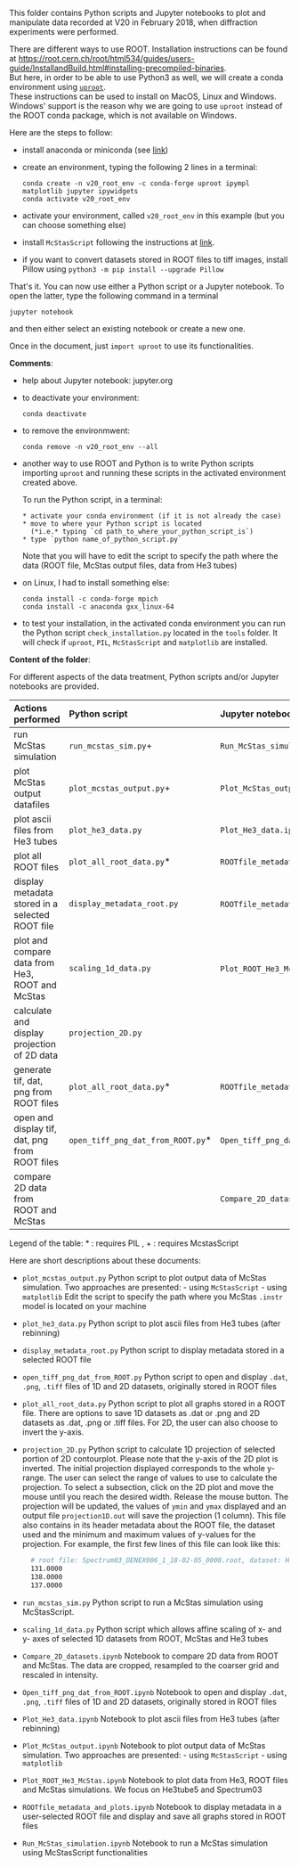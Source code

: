 This folder contains Python scripts and Jupyter notebooks to plot and manipulate 
data recorded at V20 in February 2018, when diffraction experiments were performed.

There are different ways to use ROOT. Installation instructions can be found at 
https://root.cern.ch/root/html534/guides/users-guide/InstallandBuild.html#installing-precompiled-binaries.  
But here, in order to be able to use Python3 as well, we will create a conda environment using 
[`uproot`](https://github.com/scikit-hep/uproot#compressed-objects-in-root-files).  
These instructions can be used to install on MacOS, Linux and Windows. Windows' support is the 
reason why we are going to use `uproot` instead of the ROOT conda package, which is not available
on Windows.

Here are the steps to follow:  

- install anaconda or miniconda (see 
  [link](https://docs.conda.io/projects/conda/en/latest/user-guide/install/download.html))

- create an environment, typing the following 2 lines in a terminal:
    ```
    conda create -n v20_root_env -c conda-forge uproot ipympl matplotlib jupyter ipywidgets
    conda activate v20_root_env
    ```
  
- activate your environment, called `v20_root_env` in this example (but you can choose something 
  else)
  
- install `McStasScript` following the instructions at 
  [link](https://github.com/PaNOSC-ViNYL/McStasScript).

- if you want to convert datasets stored in ROOT files to tiff images, install Pillow using 
  `python3 -m pip install --upgrade Pillow`

That's it. You can now use either a Python script or a Jupyter notebook. To open the latter, type 
the following command in a terminal

   ```
   jupyter notebook
   ```

and then either select an existing notebook or create a new one.

Once in the document, just `import uproot` to use its functionalities.

**Comments**:  

- help about Jupyter notebook: jupyter.org

- to deactivate your environment:
    ```
    conda deactivate
    ```
- to remove the environmwent:
    ```
    conda remove -n v20_root_env --all
    ```
  
- another way to use ROOT and Python is to write Python scripts importing `uproot` and running these 
  scripts in the activated environment created above.
  
  To run the Python script, in a terminal:
      
      * activate your conda environment (if it is not already the case)
      * move to where your Python script is located 
        (*i.e.* typing `cd path_to_where_your_python_script_is`)
      * type `python name_of_python_script.py`
      
   Note that you will have to edit the script to specify the path where the data (ROOT file, 
   McStas output files, data from He3 tubes)

- on Linux, I had to install something else:
    ```
    conda install -c conda-forge mpich
    conda install -c anaconda gxx_linux-64
    ```
  
- to test your installation, in the activated conda environment you can run the Python script
  `check_installation.py` located in the `tools` folder. It will check if `uproot`, `PIL`, 
  `McStasScript` and `matplotlib` are installed.


**Content of the folder**:

For different aspects of the data treatment, Python scripts and/or Jupyter notebooks are provided. 

|  Actions performed                              | Python script                     | Jupyter notebook                     |
|:------------------------------------------------|:--------------------------------- | :----------------------------------- |
| run McStas simulation                           | `run_mcstas_sim.py`+              | `Run_McStas_simulation.ipynb`+       |
| plot McStas output datafiles                    | `plot_mcstas_output.py`+          | `Plot_McStas_output.ipynb`+          |
| plot ascii files from He3 tubes                 | `plot_he3_data.py`                | `Plot_He3_data.ipynb`                |
| plot all ROOT files                             | `plot_all_root_data.py`*          | `ROOTfile_metadata_and_plots.ipynb`* |
| display metadata stored in a selected ROOT file | `display_metadata_root.py`        | `ROOTfile_metadata_and_plots.ipynb`* |
| plot and compare data from He3, ROOT and McStas | `scaling_1d_data.py`              | `Plot_ROOT_He3_McStas.ipynb`+        |
| calculate and display projection of 2D data     | `projection_2D.py`                |                                      |
| generate tif, dat, png from ROOT files          | `plot_all_root_data.py`*          | `ROOTfile_metadata_and_plots.ipynb`* |
| open and display tif, dat, png from ROOT files  | `open_tiff_png_dat_from_ROOT.py`* | `Open_tiff_png_dat_from_ROOT.ipynb`* |
| compare 2D data from ROOT and McStas            |                                   | `Compare_2D_datasets.ipynb`          |
Legend of the table: * : requires PIL , + : requires McstasScript  
    
Here are short descriptions about these documents:

- `plot_mcstas_output.py`
   Python script to plot output data of McStas simulation. Two approaches are presented:
       - using `McStasScript`
       - using `matplotlib`
   Edit the script to specify the path where you McStas `.instr` model is located on your machine

- `plot_he3_data.py`
   Python script to plot ascii files from He3 tubes (after rebinning)
   
- `display_metadata_root.py`
   Python script to display metadata stored in a selected ROOT file
   
- `open_tiff_png_dat_from_ROOT.py`
   Python script to open and display `.dat`, `.png`, `.tiff` files of 1D and 2D datasets, originally 
   stored in ROOT files

- `plot_all_root_data.py` 
   Python script to plot all graphs stored in a ROOT file. There are options to save 1D datasets as
   .dat or .png and 2D datasets as .dat, .png or .tiff files. For 2D, the user can also choose to 
   invert the y-axis.
   
- `projection_2D.py`
   Python script to calculate 1D projection of selected portion of 2D contourplot.
   Please note that the y-axis of the 2D plot is inverted. The initial projection displayed 
   corresponds to the whole y-range.
   The user can select the range of values to use to calculate the projection.
   To select a subsection, click on the 2D plot and move the mouse until you reach the desired 
   width. Release the mouse button.
   The projection will be updated, the values of `ymin` and `ymax` displayed and an output file 
   `projection1D.out` will save the projection (1 column). This file also contains in its header
   metadata about the ROOT file, the dataset used and the minimum and maximum values of y-values for
   the projection.
   For example, the first few lines of this file can look like this:
   ```bash
     # root file: Spectrum03_DENEX006_1_18-02-05_0000.root, dataset: H_TOF,X1-X2_User_2D2_dsp_after_run_3 ymin: -512.0, ymax: 2184.1012658227846
     131.0000
     138.0000
     137.0000
   ```
- `run_mcstas_sim.py`
   Python script to run a McStas simulation using McStasScript.
    
- `scaling_1d_data.py`
   Python script which allows affine scaling of x- and y- axes of selected 1D datasets from ROOT, 
   McStas and He3 tubes
   
- `Compare_2D_datasets.ipynb`
   Notebook to compare 2D data from ROOT and McStas. The data are cropped, resampled to the coarser 
   grid and rescaled in intensity.
   
- `Open_tiff_png_dat_from_ROOT.ipynb`
   Notebook to open and display `.dat`, `.png`, `.tiff` files of 1D and 2D datasets, originally 
   stored in ROOT files

- `Plot_He3_data.ipynb`
   Notebook to plot ascii files from He3 tubes (after rebinning)

- `Plot_McStas_output.ipynb`
   Notebook to plot output data of McStas simulation. Two approaches are presented:
       - using `McStasScript`
       - using `matplotlib`
       
- `Plot_ROOT_He3_McStas.ipynb`
   Notebook to plot data from He3, ROOT files and McStas simulations. 
   We focus on He3tube5 and Spectrum03
       
- `ROOTfile_metadata_and_plots.ipynb`
   Notebook to display metadata in a user-selected ROOT file and display and save all graphs stored
    in ROOT files
   
- `Run_McStas_simulation.ipynb`
   Notebook to run a McStas simulation using McStasScript functionalities
  
   